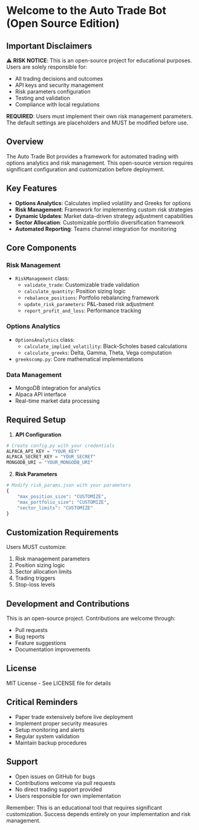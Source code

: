 # Welcome to the Auto Trade Bot (Open Source Edition)

## Important Disclaimers

⚠️ **RISK NOTICE**: This is an open-source project for educational purposes. Users are solely responsible for:
- All trading decisions and outcomes
- API keys and security management
- Risk parameters configuration
- Testing and validation
- Compliance with local regulations

**REQUIRED**: Users must implement their own risk management parameters. The default settings are placeholders and MUST be modified before use.

## Overview
The Auto Trade Bot provides a framework for automated trading with options analytics and risk management. This open-source version requires significant configuration and customization before deployment.

## Key Features
- **Options Analytics**: Calculates implied volatility and Greeks for options
- **Risk Management**: Framework for implementing custom risk strategies
- **Dynamic Updates**: Market data-driven strategy adjustment capabilities
- **Sector Allocation**: Customizable portfolio diversification framework
- **Automated Reporting**: Teams channel integration for monitoring

## Core Components

### Risk Management
- `RiskManagement` class:
  - `validate_trade`: Customizable trade validation
  - `calculate_quantity`: Position sizing logic
  - `rebalance_positions`: Portfolio rebalancing framework
  - `update_risk_parameters`: P&L-based risk adjustment
  - `report_profit_and_loss`: Performance tracking

### Options Analytics
- `OptionsAnalytics` class:
  - `calculate_implied_volatility`: Black-Scholes based calculations
  - `calculate_greeks`: Delta, Gamma, Theta, Vega computation
- `greekscomp.py`: Core mathematical implementations

### Data Management
- MongoDB integration for analytics
- Alpaca API interface
- Real-time market data processing

## Required Setup

1. **API Configuration**
```python
# Create config.py with your credentials
ALPACA_API_KEY = "YOUR_KEY"
ALPACA_SECRET_KEY = "YOUR_SECRET"
MONGODB_URI = "YOUR_MONGODB_URI"
```

2. **Risk Parameters**
```python
# Modify risk_params.json with your parameters
{
    "max_position_size": "CUSTOMIZE",
    "max_portfolio_size": "CUSTOMIZE",
    "sector_limits": "CUSTOMIZE"
}
```

## Customization Requirements

Users MUST customize:
1. Risk management parameters
2. Position sizing logic
3. Sector allocation limits
4. Trading triggers
5. Stop-loss levels

## Development and Contributions

This is an open-source project. Contributions are welcome through:
- Pull requests
- Bug reports
- Feature suggestions
- Documentation improvements

## License

MIT License - See LICENSE file for details

## Critical Reminders

- Paper trade extensively before live deployment
- Implement proper security measures
- Setup monitoring and alerts
- Regular system validation
- Maintain backup procedures

## Support

- Open issues on GitHub for bugs
- Contributions welcome via pull requests
- No direct trading support provided
- Users responsible for own implementation

Remember: This is an educational tool that requires significant customization. Success depends entirely on your implementation and risk management.
